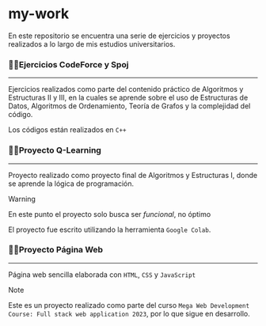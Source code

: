 # my-work
En este repositorio se encuentra una serie de ejercicios y proyectos realizados a lo largo de mis estudios universitarios.

### 👩‍💻Ejercicios CodeForce y Spoj
---
Ejercicios realizados como parte del contenido práctico de Algoritmos y Estructuras II y III, en la cuales se aprende sobre el uso de Estructuras de Datos, Algoritmos de Ordenamiento, Teoría de Grafos y la complejidad del código.

Los códigos están realizados en ```C++```
### 👩‍💻Proyecto Q-Learning
---
Proyecto realizado como proyecto final de Algoritmos y Estructuras I, donde se aprende la lógica de programación.

> [!WARNING]
> En este punto el proyecto solo busca ser *funcional*, no óptimo

El proyecto fue escrito utilizando la herramienta ```Google Colab```.
### 👩‍💻Proyecto Página Web
---
Página web sencilla elaborada con ```HTML```, ```CSS``` y ```JavaScript```

> [!NOTE]
> Este es un proyecto realizado como parte del curso ```Mega Web Development Course: Full stack web application 2023```, por lo que sigue en desarrollo.
